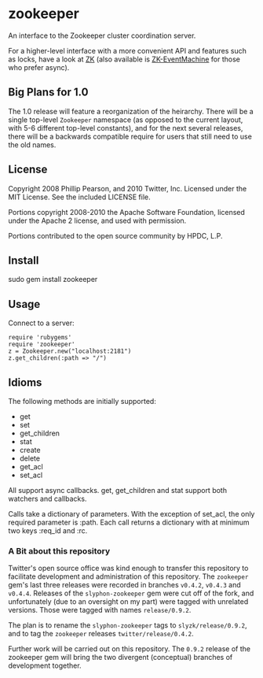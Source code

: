 # zookeeper #

An interface to the Zookeeper cluster coordination server.

For a higher-level interface with a more convenient API and features such as locks, have a look at [ZK](https://github.com/slyphon/zk) (also available is [ZK-EventMachine](https://github.com/slyphon/zk-eventmachine) for those who prefer async).

## Big Plans for 1.0 ##

The 1.0 release will feature a reorganization of the heirarchy. There will be a single top-level `Zookeeper` namespace (as opposed to the current layout, with 5-6 different top-level constants), and for the next several releases, there will be a backwards compatible require for users that still need to use the old names.

## License

Copyright 2008 Phillip Pearson, and 2010 Twitter, Inc. 
Licensed under the MIT License.  See the included LICENSE file.  

Portions copyright 2008-2010 the Apache Software Foundation, licensed under the
Apache 2 license, and used with permission.

Portions contributed to the open source community by HPDC, L.P.

## Install

sudo gem install zookeeper

## Usage

Connect to a server:

	require 'rubygems'
	require 'zookeeper'
	z = Zookeeper.new("localhost:2181")
	z.get_children(:path => "/")

## Idioms

The following methods are initially supported:
* get
* set
* get\_children
* stat
* create
* delete
* get\_acl
* set\_acl

All support async callbacks.  get, get\_children and stat support both watchers and callbacks.

Calls take a dictionary of parameters.  With the exception of set\_acl, the only required parameter is :path.  Each call returns a dictionary with at minimum two keys :req\_id and :rc.

### A Bit about this repository ###

Twitter's open source office was kind enough to transfer this repository to facilitate development and administration of this repository. The `zookeeper` gem's last three releases were recorded in branches `v0.4.2`, `v0.4.3` and `v0.4.4`. Releases of the `slyphon-zookeeper` gem were cut off of the fork, and unfortunately (due to an oversight on my part) were tagged with unrelated versions. Those were tagged with names `release/0.9.2`. 

The plan is to rename the `slyphon-zookeeper` tags to `slyzk/release/0.9.2`, and to tag the `zookeeper` releases `twitter/release/0.4.2`.

Further work will be carried out on this repository. The `0.9.2` release of the zookeeper gem will bring the two divergent (conceptual) branches of development together.



